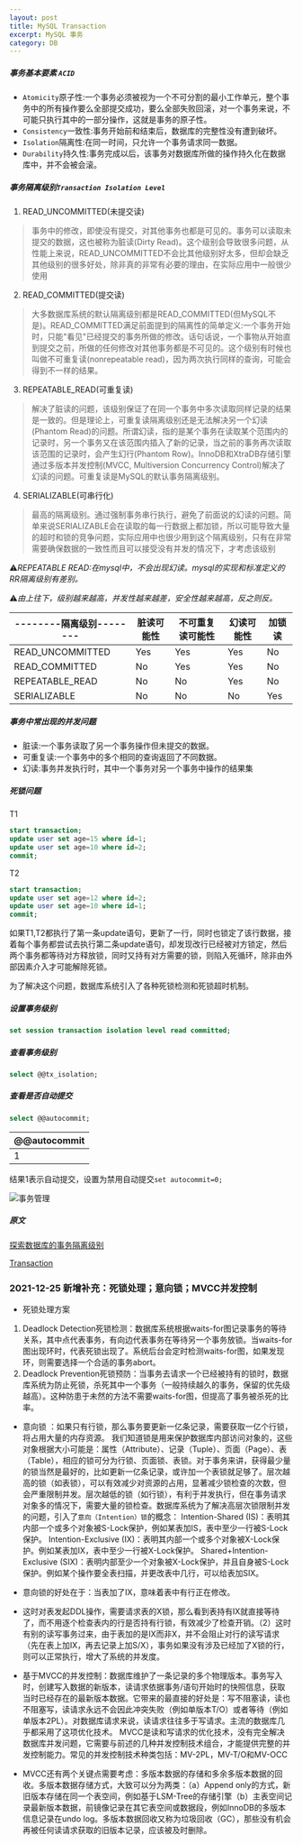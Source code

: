 ```yaml
---
layout: post
title: MySQL Transaction
excerpt: MySQL 事务
category: DB
---
```


##### 事务基本要素 `ACID`

- `Atomicity`原子性:一个事务必须被视为一个不可分割的最小工作单元，整个事务中的所有操作要么全部提交成功，要么全部失败回滚，对一个事务来说，不可能只执行其中的一部分操作，这就是事务的原子性。
- `Consistency`一致性:事务开始前和结束后，数据库的完整性没有遭到破坏。
- `Isolation`隔离性:在同一时间，只允许一个事务请求同一数据。
- `Durability`持久性:事务完成以后，该事务对数据库所做的操作持久化在数据库中，并不会被会滚。

##### 事务隔离级别`Transaction Isolation Level`

1. READ_UNCOMMITTED(未提交读)

> 事务中的修改，即使没有提交，对其他事务也都是可见的。事务可以读取未提交的数据，这也被称为脏读(Dirty Read)。这个级别会导致很多问题，从性能上来说，READ_UNCOMMITTED不会比其他级别好太多，但却会缺乏其他级别的很多好处，除非真的非常有必要的理由，在实际应用中一般很少使用

2. READ_COMMITTED(提交读)

> 大多数据库系统的默认隔离级别都是READ_COMMITTED(但MySQL不是)。READ_COMMITTED满足前面提到的隔离性的简单定义:一个事务开始时，只能"看见"已经提交的事务所做的修改。话句话说，一个事物从开始直到提交之前，所做的任何修改对其他事务都是不可见的。这个级别有时候也叫做不可重复读(nonrepeatable read)，因为两次执行同样的查询，可能会得到不一样的结果。

3. REPEATABLE_READ(可重复读)

> 解决了脏读的问题，该级别保证了在同一个事务中多次读取同样记录的结果是一致的。但是理论上，可重复读隔离级别还是无法解决另一个幻读(Phantom Read)的问题。所谓幻读，指的是某个事务在读取某个范围内的记录时，另一个事务又在该范围内插入了新的记录，当之前的事务再次读取该范围的记录时，会产生幻行(Phantom Row)。InnoDB和XtraDB存储引擎通过多版本并发控制(MVCC, Multiversion Concurrency Control)解决了幻读的问题。可重复读是MySQL的默认事务隔离级别。

4. SERIALIZABLE(可串行化)

> 最高的隔离级别。通过强制事务串行执行，避免了前面说的幻读的问题。简单来说SERIALIZABLE会在读取的每一行数据上都加锁，所以可能导致大量的超时和锁的竞争问题，实际应用中也很少用到这个隔离级别，只有在非常需要确保数据的一致性而且可以接受没有并发的情况下，才考虑该级别

⚠️*REPEATABLE READ:在mysql中，不会出现幻读。mysql的实现和标准定义的RR隔离级别有差别。*

⚠️*由上往下，级别越来越高，并发性越来越差，安全性越来越高，反之则反。*

|--------隔离级别--------|脏读可能性|不可重复读可能性|幻读可能性|加锁读|
|--------|----------|----------------|----------|------|
|READ_UNCOMMITTED|Yes|Yes|Yes|No|
|READ_COMMITTED|No|Yes|Yes|No|
|REPEATABLE_READ|No|No|Yes|No|
|SERIALIZABLE|No|No|No|Yes|

##### 事务中常出现的并发问题

- 脏读:一个事务读取了另一个事务操作但未提交的数据。
- 可重复读:一个事务中的多个相同的查询返回了不同数据。
- 幻读:事务并发执行时，其中一个事务对另一个事务中操作的结果集

##### 死锁问题

T1

```sql
start transaction;
update user set age=15 where id=1;
update user set age=10 where id=2;
commit;
```

T2

```sql
start transaction;
update user set age=12 where id=2;
update user set age=10 where id=1;
commit;
```

如果T1,T2都执行了第一条update语句，更新了一行，同时也锁定了该行数据，接着每个事务都尝试去执行第二条update语句，却发现改行已经被对方锁定，然后两个事务都等待对方释放锁，同时又持有对方需要的锁，则陷入死循环，除非由外部因素介入才可能解除死锁。

为了解决这个问题，数据库系统引入了各种死锁检测和死锁超时机制。


##### 设置事务级别

```sql
set session transaction isolation level read committed;
````

##### 查看事务级别

```sql
select @@tx_isolation;
```

##### 查看是否自动提交

```sql
select @@autocommit;
```

|@@autocommit|
|------------|
|   1        |

结果1表示自动提交，设置为禁用自动提交`set autocommit=0;`

![事务管理](http://static.oschina.net/uploads/space/2013/0909/011829_pKHp_223750.png)

##### 原文

[探索数据库的事务隔离级别](http://blog.jobbole.com/99774/)

[Transaction](http://blog.jobbole.com/103211/)


### 2021-12-25 新增补充：死锁处理；意向锁；MVCC并发控制
- 死锁处理方案
1. Deadlock Detection死锁检测：数据库系统根据waits-for图记录事务的等待关系，其中点代表事务，有向边代表事务在等待另一个事务放锁。当waits-for图出现环时，代表死锁出现了。系统后台会定时检测waits-for图，如果发现环，则需要选择一个合适的事务abort。
2. Deadlock Prevention死锁预防：当事务去请求一个已经被持有的锁时，数据库系统为防止死锁，杀死其中一个事务（一般持续越久的事务，保留的优先级越高）。这种防患于未然的方法不需要waits-for图，但提高了事务被杀死的比率。

- 意向锁 ：如果只有行锁，那么事务要更新一亿条记录，需要获取一亿个行锁，将占用大量的内存资源。
我们知道锁是用来保护数据库内部访问对象的，这些对象根据大小可能是：属性（Attribute）、记录（Tuple）、页面（Page）、表（Table），相应的锁可分为行锁、页面锁、表锁。对于事务来讲，获得最少量的锁当然是最好的，比如更新一亿条记录，或许加一个表锁就足够了。层次越高的锁（如表锁），可以有效减少对资源的占用，显著减少锁检查的次数，但会严重限制并发。层次越低的锁（如行锁），有利于并发执行，但在事务请求对象多的情况下，需要大量的锁检查。数据库系统为了解决高层次锁限制并发的问题，引入了`意向（Intention）锁`的概念：
Intention-Shared (IS)：表明其内部一个或多个对象被S-Lock保护，例如某表加IS，表中至少一行被S-Lock保护。
Intention-Exclusive (IX)：表明其内部一个或多个对象被X-Lock保护。例如某表加IX，表中至少一行被X-Lock保护。
Shared+Intention-Exclusive (SIX)：表明内部至少一个对象被X-Lock保护，并且自身被S-Lock保护。例如某个操作要全表扫描，并更改表中几行，可以给表加SIX。
- 意向锁的好处在于：当表加了IX，意味着表中有行正在修改。
- 这时对表发起DDL操作，需要请求表的X锁，那么看到表持有IX就直接等待了，而不用逐个检查表内的行是否持有行锁，有效减少了检查开销。（2）这时有别的读写事务过来，由于表加的是IX而非X，并不会阻止对行的读写请求（先在表上加IX，再去记录上加S/X），事务如果没有涉及已经加了X锁的行，则可以正常执行，增大了系统的并发度。

- 基于MVCC的并发控制：数据库维护了一条记录的多个物理版本。事务写入时，创建写入数据的新版本，读请求依据事务/语句开始时的快照信息，获取当时已经存在的最新版本数据。它带来的最直接的好处是：写不阻塞读，读也不阻塞写，读请求永远不会因此冲突失败（例如单版本T/O）或者等待（例如单版本2PL）。对数据库请求来说，读请求往往多于写请求。主流的数据库几乎都采用了这项优化技术。
MVCC是读和写请求的优化技术，没有完全解决数据库并发问题，它需要与前述的几种并发控制技术组合，才能提供完整的并发控制能力。常见的并发控制技术种类包括：MV-2PL，MV-T/O和MV-OCC
- MVCC还有两个关键点需要考虑：多版本数据的存储和多余多版本数据的回收。多版本数据存储方式，大致可以分为两类：（a）Append only的方式，新旧版本存储在同一个表空间，例如基于LSM-Tree的存储引擎（b）主表空间记录最新版本数据，前镜像记录在其它表空间或数据段，例如InnoDB的多版本信息记录在undo log。多版本数据回收又称为垃圾回收（GC），那些没有机会再被任何读请求获取的旧版本记录，应该被及时删除。
